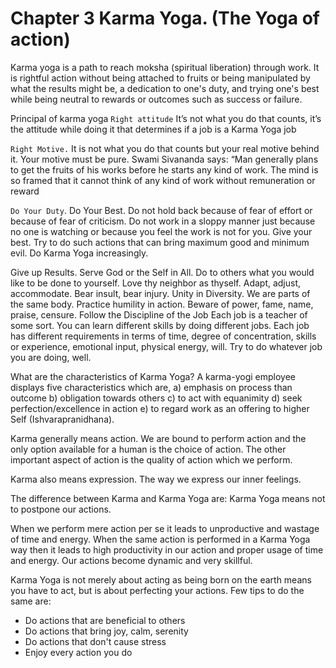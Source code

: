 # Chapter 3 Karma Yoga. (The Yoga of action)

Karma yoga is a path to reach moksha (spiritual liberation) through work. It is rightful action without being attached to fruits or being manipulated by what the results might be, a dedication to one's duty, and trying one's best while being neutral to rewards or outcomes such as success or failure.

Principal of karma yoga
`Right attitude` It’s not what you do that counts, it’s the attitude while doing it that determines if a job is a Karma Yoga job

`Right Motive.` It is not what you do that counts but your real motive behind it. Your motive must be pure. Swami Sivananda says: “Man generally plans to get the fruits of his works before he starts any kind of work. The mind is so framed that it cannot think of any kind of work without remuneration or reward

`Do Your Duty`. 
Do Your Best.
Do not hold back because of fear of effort or because of fear of criticism. Do not work in a sloppy manner just because no one is watching or because you feel the work is not for you. Give your best. Try to do such actions that can bring maximum good and minimum evil. Do Karma Yoga increasingly.

Give up Results. 
Serve God or the Self in All. Do to others what you would like to be done to yourself. Love thy neighbor as thyself. Adapt, adjust, accommodate. Bear insult, bear injury. Unity in Diversity. We are parts of the same body. Practice humility in action. Beware of power, fame, name, praise, censure.
Follow the Discipline of the Job
Each job is a teacher of some sort. You can learn different skills by doing different jobs. Each job has different requirements in terms of time, degree of concentration, skills or experience, emotional input, physical energy, will. Try to do whatever job you are doing, well.

What are the characteristics of Karma Yoga?
A karma-yogi employee displays five characteristics which are, 
a) emphasis on process than outcome
b) obligation towards others
c) to act with equanimity
d) seek perfection/excellence in action
e) to regard work as an offering to higher Self (Ishvarapranidhana).

Karma generally means action. We are bound to perform action and the only option available for a human 
is the choice of action. The other important aspect of action is the quality of action which we perform. 

Karma also means expression. The way we express our inner feelings. 

The difference between Karma and Karma Yoga are:
Karma Yoga means not to postpone our actions. 

When we perform mere action per se it leads to unproductive and wastage of time and energy.
 When the same action is performed in a Karma Yoga way then it leads to high productivity in our action and proper
  usage of time and energy. Our actions become dynamic and very skillful. 

Karma Yoga is not merely about acting as being born on the earth means you have to act, but is about perfecting your actions. Few tips to do the same are:
- Do actions that are beneficial to others
- Do actions that bring joy, calm, serenity
- Do actions that don't cause stress
- Enjoy every action you do
